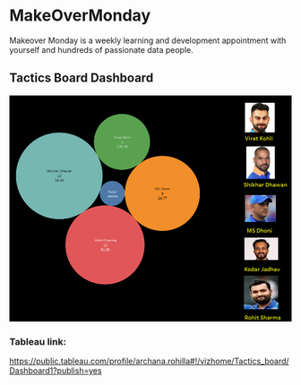 # MakeOverMonday
Makeover Monday is a weekly learning and development appointment with yourself and hundreds of passionate data people.

## Tactics Board Dashboard

![alt text](images/dash_tacticBoards.png)


### Tableau link: 
https://public.tableau.com/profile/archana.rohilla#!/vizhome/Tactics_board/Dashboard1?publish=yes
